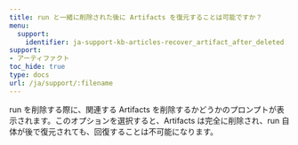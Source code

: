 ```yaml
---
title: run と一緒に削除された後に Artifacts を復元することは可能ですか？
menu:
  support:
    identifier: ja-support-kb-articles-recover_artifact_after_deleted
support:
- アーティファクト
toc_hide: true
type: docs
url: /ja/support/:filename
---
```


run を削除する際に、関連する Artifacts を削除するかどうかのプロンプトが表示されます。このオプションを選択すると、Artifacts は完全に削除され、run 自体が後で復元されても、回復することは不可能になります。